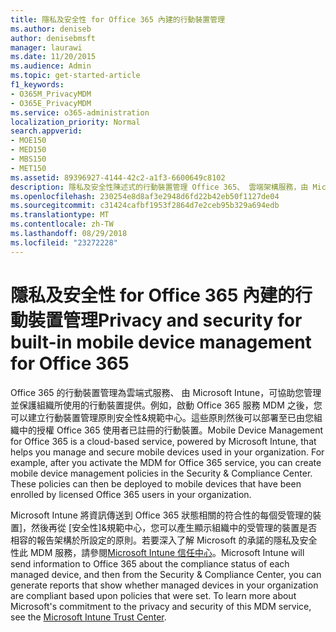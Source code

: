 ```yaml
---
title: 隱私及安全性 for Office 365 內建的行動裝置管理
ms.author: deniseb
author: denisebmsft
manager: laurawi
ms.date: 11/20/2015
ms.audience: Admin
ms.topic: get-started-article
f1_keywords:
- O365M_PrivacyMDM
- O365E_PrivacyMDM
ms.service: o365-administration
localization_priority: Normal
search.appverid:
- MOE150
- MED150
- MBS150
- MET150
ms.assetid: 89396927-4144-42c2-a1f3-6600649c8102
description: 隱私及安全性陳述式的行動裝置管理 Office 365、 雲端架構服務，由 Microsoft Intune，可協助您提供管理並保護組織所使用的行動裝置。
ms.openlocfilehash: 230254e8d8af3e2948d6fd22b42eb50f1127de04
ms.sourcegitcommit: c31424cafbf1953f2864d7e2ceb95b329a694edb
ms.translationtype: MT
ms.contentlocale: zh-TW
ms.lasthandoff: 08/29/2018
ms.locfileid: "23272228"
---
```

# <a name="privacy-and-security-for-built-in-mobile-device-management-for-office-365"></a><span data-ttu-id="4a6e9-103">隱私及安全性 for Office 365 內建的行動裝置管理</span><span class="sxs-lookup"><span data-stu-id="4a6e9-103">Privacy and security for built-in mobile device management for Office 365</span></span>

<span data-ttu-id="4a6e9-p101">Office 365 的行動裝置管理為雲端式服務、 由 Microsoft Intune，可協助您管理並保護組織所使用的行動裝置提供。例如，啟動 Office 365 服務 MDM 之後，您可以建立行動裝置管理原則安全性&amp;規範中心。這些原則然後可以部署至已由您組織中的授權 Office 365 使用者已註冊的行動裝置。</span><span class="sxs-lookup"><span data-stu-id="4a6e9-p101">Mobile Device Management for Office 365 is a cloud-based service, powered by Microsoft Intune, that helps you manage and secure mobile devices used in your organization. For example, after you activate the MDM for Office 365 service, you can create mobile device management policies in the Security &amp; Compliance Center. These policies can then be deployed to mobile devices that have been enrolled by licensed Office 365 users in your organization.</span></span>
  
<span data-ttu-id="4a6e9-p102">Microsoft Intune 將資訊傳送到 Office 365 狀態相關的符合性的每個受管理的裝置]，然後再從 [安全性]&amp;規範中心，您可以產生顯示組織中的受管理的裝置是否相容的報告架構於所設定的原則。若要深入了解 Microsoft 的承諾的隱私及安全性此 MDM 服務，請參閱[Microsoft Intune 信任中心](https://www.microsoft.com/en-us/server-cloud/products/intune-trust-center/overview.aspx)。</span><span class="sxs-lookup"><span data-stu-id="4a6e9-p102">Microsoft Intune will send information to Office 365 about the compliance status of each managed device, and then from the Security &amp; Compliance Center, you can generate reports that show whether managed devices in your organization are compliant based upon policies that were set. To learn more about Microsoft's commitment to the privacy and security of this MDM service, see the [Microsoft Intune Trust Center](https://www.microsoft.com/en-us/server-cloud/products/intune-trust-center/overview.aspx).</span></span> 
  

